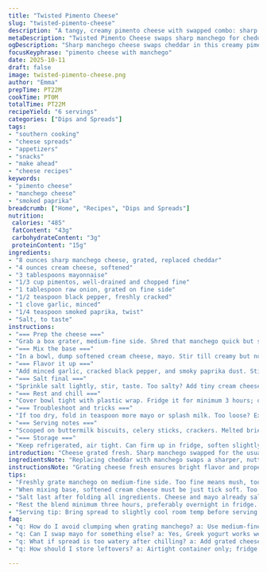 ```yaml
---
title: "Twisted Pimento Cheese"
slug: "twisted-pimento-cheese"
description: "A tangy, creamy pimento cheese with swapped combo: sharp manchego instead of cheddar, plus a dash of smoked paprika. Cream cheese softened, mayo for slip, drained pimentos chopped fine, raw onion grated for bite, cracked black pepper, minced garlic. Mix, salt last. Rest a good long while, flavors settle like old friends. Grating cheese fresh matters. Resting the blend in fridge thickens texture, melds sharp and sweet. A scoop ready when aroma hits—garlic sharp but mellowing, paprika whisper spicy warmth. Versatile spread, dip, sandwich fill. Serves six with bold flavor and rich mouthfeel. "
metaDescription: "Twisted Pimento Cheese swaps sharp manchego for cheddar, smoky paprika dusted, creamy chunky spread resting cold for deep flavor meld. Serve chilled."
ogDescription: "Sharp manchego cheese swaps cheddar in this creamy pimento cheese. Smoked paprika dusted, slow stirred, chilled, thickened, with bite from raw onion and cracked pepper."
focusKeyphrase: "pimento cheese with manchego"
date: 2025-10-11
draft: false
image: twisted-pimento-cheese.png
author: "Emma"
prepTime: PT22M
cookTime: PT0M
totalTime: PT22M
recipeYield: "6 servings"
categories: ["Dips and Spreads"]
tags:
- "southern cooking"
- "cheese spreads"
- "appetizers"
- "snacks"
- "make ahead"
- "cheese recipes"
keywords:
- "pimento cheese"
- "manchego cheese"
- "smoked paprika"
breadcrumb: ["Home", "Recipes", "Dips and Spreads"]
nutrition: 
 calories: "485"
 fatContent: "43g"
 carbohydrateContent: "3g"
 proteinContent: "15g"
ingredients:
- "8 ounces sharp manchego cheese, grated, replaced cheddar"
- "4 ounces cream cheese, softened"
- "3 tablespoons mayonnaise"
- "1/3 cup pimentos, well-drained and chopped fine"
- "1 tablespoon raw onion, grated on fine side"
- "1/2 teaspoon black pepper, freshly cracked"
- "1 clove garlic, minced"
- "1/4 teaspoon smoked paprika, twist"
- "Salt, to taste"
instructions:
- "=== Prep the cheese ==="
- "Grab a box grater, medium-fine side. Shred that manchego quick but steady. Watch texture — should be fluffy yet firm. Don’t overgrate or it’ll clump later."
- "=== Mix the base ==="
- "In a bowl, dump softened cream cheese, mayo. Stir till creamy but not soupy — gentle fold, no air bubbles ruining texture. Then pile in grated manchego, drained pimentos, grated onions."
- "=== Flavor it up ==="
- "Add minced garlic, cracked black pepper, and smoky paprika dust. Stir slow, let pieces show, mixing enough to unify but not mash perfectly smooth."
- "=== Salt final ==="
- "Sprinkle salt lightly, stir, taste. Too salty? Add tiny cream cheese bit or mayo. Under-salted? Don’t be shy, raise seasoning gradually. Big mistake is over-salting."
- "=== Rest and chill ==="
- "Cover bowl tight with plastic wrap. Fridge it for minimum 3 hours; overnight better. Texture thickens, sharpness tames, flavors sing together. Press surface gently — no wetness or separation means ready to serve."
- "=== Troubleshoot and tricks ==="
- "If too dry, fold in teaspoon more mayo or splash milk. Too loose? Extra grated cheese or a short fridge rest fixes it. If pimentos watery, drain well on paper towel before adding. Onion raw, grated fine for bite but not overpower."
- "=== Serving notes ==="
- "Scooped on buttermilk biscuits, celery sticks, crackers. Melted briefly on toasted bread — texture changes, sharp manchego pops differently than cheddar. Experiment, watch aroma develop."
- "=== Storage ==="
- "Keep refrigerated, air tight. Can firm up in fridge, soften slightly at room temp before serving. Never freeze; the texture breaks apart ugly."
introduction: "Cheese grated fresh. Sharp manchego swapped for the usual cheddar. Adds nuttier, sharper vibe. Cream cheese softened, mayo slick, pimentos drained till dry — no soggy mishaps. Onion gets grated raw, rougher, adding pungent crunch. Garlic minced, black pepper cracked fresh — all mixed slow. Salt? Sprinkle last. Flavors need rest, hours in cold quietude. Melding, thickening, subtle bloom of smoky paprika added last minute. Resting develops character. Spread texture chunky, creamy, with little grits of cheese teeth cling to. Learned from too wet batches, watery pimentos wreck the balance. Always rotate to room temp before eating, flavor blooms then. Make, chill, wait. Then maybe serve on crusty bread or vegetable sticks. Not always in a hurry. "
ingredientsNote: "Replacing cheddar with manchego swaps a sharper, nuttier cheese, not too soft, holds grating well—won’t mush during mixing or fridge rest. Cream cheese needs to be just softened; too warm and mixture separates, runs; too cold and hard to blend smoothly. Mayo adds moisture and tang, can replace with Greek yogurt for less fat and tangier bite but changes creamy texture. Pimentos always drained well, often watery; blot or spin dry before chopping. Onion grated raw has punch—small amount enough. Use fresh black pepper cracked at last minute, better aroma than pre-ground. Garlic minced fine to avoid harsh spots, infuse mild savory notes. Smoked paprika brings subtly smoky warmth, lacking in traditional versions, adds lift without heat. Salt always to taste; cheese already salty, so add gradually, taste repeatedly."
instructionsNote: "Grating cheese fresh ensures bright flavor and proper texture. Manoeuvre box grater steadily to avoid lumps sticking. Folding ingredients rather than aggressively beating keeps cheese chunky, prevents pasty texture. Incorporate pimentos and onions gently, maintain integrity. Salt only after mix prevents uneven penetration and avoids over-salting early on. Rest in refrigerator minimum 3 hours—necessary step. Texture will thicken, flavor melds, sharpness calms. Stir lightly after rest to redistribute. Watch for signs like surface dryness or slight crust—don’t disturb it. If spread too wet post-chill, add grated cheese or chill longer. If too stiff, add splash of mayo or milk, then stir. Serve at slightly cool room temp for best flavor release. Remember, fresh pimentos and onion deliver texture; avoid pre-chopped or canned onion powder—loses character. Experiment with melting on toast; manchego melts differently than cheddar, richer, nuttier aroma released. Timing flexibility around rest, but never skip or rush—the difference in flavor is palpable."
tips:
- "Freshly grate manchego on medium-fine side. Too fine means mush, too coarse clumps. Watch texture not dry but fluffy. Avoid overgrating - grater gets jamming if rushed. Use box grater steady, not shaking. Cheese moisture affects final texture, adjust rest time accordingly. Grated cheese smells sharp, nutty - good signal."
- "When mixing base, softened cream cheese must be just tick soft. Too cold leads to lumps; too warm and mixture breaks, turns oily. Mayo adds liquidity, fold gently; no whipping or air bubbles breaking texture. Add grated cheese and pimentos in layers, fold to keep chunky bits not pureed mess. Onion grated raw adds sharp crunch; use fine side but not pulp. Mince garlic very fine; no harsh bites later."
- "Salt last after folding all ingredients. Cheese and mayo already salty; add small amounts little by little. Taste between each addition. Too salty? Raise cream cheese or mayo a bit separately and blend for balance. You don’t want salt overpowering garlic or smoked paprika notes that emerge during rest. Always err on less salt at first."
- "Rest the blend minimum three hours, preferably overnight in fridge. Cover tightly to avoid drying or picking up fridge odors. Resting thickens spread, calms sharpness, melds smoky paprika warmth. Surface may show slight crust or dryness; do not stir skin into spread. Thicker consistent texture means ready. If too wet after chill, fold in grated cheese, chill longer. Too stiff? Add tsp mayo or splash milk, stir lightly."
- "Serving tip: Bring spread to slightly cool room temp before serving. Aroma opens up garlic mingling with smoky paprika warmth. Try scooping on crusty buttermilk biscuits, celery stalks, or crackers. Melting briefly on toast changes texture and smell; manchego pops nuttier aroma distinctly from cheddar. Adjust resting time for firmer or softer mouthfeel depending on serving style."
faq:
- "q: How do I avoid clumping when grating manchego? a: Use medium-fine grater side, steady hand. Don’t shred too fast or cheese will mash and stick. Cheese temperature matters - chilled but not hard best. Jamming grater? Stop, break chunks apart before continuing. Freshly grated smells sharp, texture fluffy  - good sign."
- "q: Can I swap mayo for something else? a: Yes, Greek yogurt works well for tang but changes creaminess and texture slightly. Sour cream too but heavier. Adjust amounts slowly, yogurt adds more liquid so rest time might need extending. Fat content low swap means less rich mouthfeel. Experiment with small batches."
- "q: What if spread is too watery after chilling? a: Add grated cheese gradually to thicken, fold gently. Check pimentos well drained before mixing. Paper towel blot them or spin dry. Sometimes chilling extracts moisture from ingredients. You can increase fridge rest time too. If still watery, little more cheese or a short fridge rest often fixes it."
- "q: How should I store leftovers? a: Airtight container only; fridge is best. Keep spread tightly covered to prevent drying or absorbing odors. Texture firms up in fridge; bring to cool room temp before serving for best flavor release. Avoid freezing - texture breaks, becomes crumbly or oily. If softened too much at room temp, pop back in fridge briefly."

---
```

